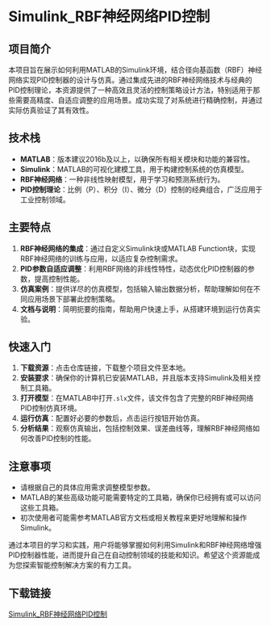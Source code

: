# Simulink_RBF神经网络PID控制

## 项目简介

本项目旨在展示如何利用MATLAB的Simulink环境，结合径向基函数（RBF）神经网络实现PID控制器的设计与仿真。通过集成先进的RBF神经网络技术与经典的PID控制理论，本资源提供了一种高效且灵活的控制策略设计方法，特别适用于那些需要高精度、自适应调整的应用场景。成功实现了对系统进行精确控制，并通过实际仿真验证了其有效性。

## 技术栈

- **MATLAB**：版本建议2016b及以上，以确保所有相关模块和功能的兼容性。
- **Simulink**：MATLAB的可视化建模工具，用于构建控制系统的仿真模型。
- **RBF神经网络**：一种非线性映射模型，用于学习和预测系统行为。
- **PID控制理论**：比例（P）、积分（I）、微分（D）控制的经典组合，广泛应用于工业控制领域。

## 主要特点

1. **RBF神经网络的集成**：通过自定义Simulink块或MATLAB Function块，实现RBF神经网络的训练与应用，以适应复杂控制需求。
2. **PID参数自适应调整**：利用RBF网络的非线性特性，动态优化PID控制器的参数，提高控制性能。
3. **仿真案例**：提供详尽的仿真模型，包括输入输出数据分析，帮助理解如何在不同应用场景下部署此控制策略。
4. **文档与说明**：简明扼要的指南，帮助用户快速上手，从搭建环境到运行仿真实验。

## 快速入门

1. **下载资源**：点击仓库链接，下载整个项目文件至本地。
2. **安装要求**：确保你的计算机已安装MATLAB，并且版本支持Simulink及相关控制工具箱。
3. **打开模型**：在MATLAB中打开`.slx`文件，该文件包含了完整的RBF神经网络PID控制仿真环境。
4. **运行仿真**：配置好必要的参数后，点击运行按钮开始仿真。
5. **分析结果**：观察仿真输出，包括控制效果、误差曲线等，理解RBF神经网络如何改善PID控制的性能。

## 注意事项

- 请根据自己的具体应用需求调整模型参数。
- MATLAB的某些高级功能可能需要特定的工具箱，确保你已经拥有或可以访问这些工具箱。
- 初次使用者可能需参考MATLAB官方文档或相关教程来更好地理解和操作Simulink。

通过本项目的学习和实践，用户将能够掌握如何利用Simulink和RBF神经网络增强PID控制器性能，进而提升自己在自动控制领域的技能和知识。希望这个资源能成为您探索智能控制解决方案的有力工具。

## 下载链接

[Simulink_RBF神经网络PID控制](https://pan.quark.cn/s/74fc6190c29a)